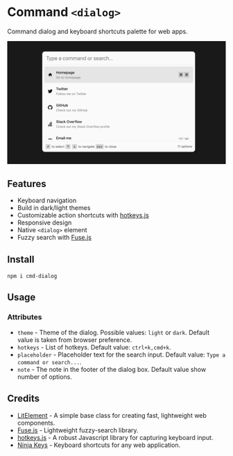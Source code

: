 # Command `<dialog>`

Command dialog and keyboard shortcuts palette for web apps.

![](./assets/cmd.dialog.light.png)

## Features

* Keyboard navigation
* Build in dark/light themes
* Customizable action shortcuts with [hotkeys.js](https://wangchujiang.com/hotkeys/)
* Responsive design
* Native `<dialog>` element
* Fuzzy search with [Fuse.js](https://fusejs.io/)

## Install

```shell
npm i cmd-dialog
```

## Usage

### Attributes

- `theme` - Theme of the dialog. Possible values: `light` or `dark`. Default value is taken from browser preference.
- `hotkeys` - List of hotkeys. Default value: `ctrl+k,cmd+k`.
- `placeholder` - Placeholder text for the search input. Default value: `Type a command or search...`.
- `note` - The note in the footer of the dialog box. Default value show number of options.

## Credits

- [LitElement](https://lit.dev/) - A simple base class for creating fast, lightweight web components.
- [Fuse.js](https://fusejs.io/) - Lightweight fuzzy-search library.
- [hotkeys.js](https://wangchujiang.com/hotkeys/) - A robust Javascript library for capturing keyboard input.
- [Ninja Keys](https://github.com/ssleptsov/ninja-keys) - Keyboard shortcuts for any web application.